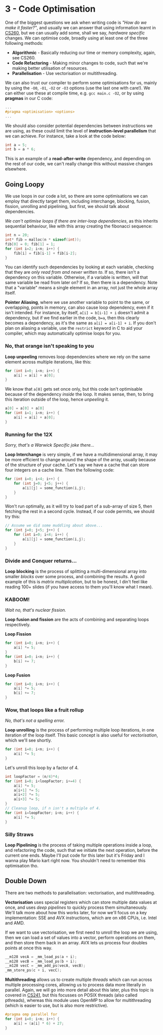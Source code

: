 # 3 - Code Optimisation

One of the biggest questions we ask when writing code is *"How do we make it faster?"*, and usually we can answer that using information learnt in [CS260](/cs260/), but we can usually add some, shall we say, *hardware specific* changes. We can optimise code, broadly using at least one of the three following methods:

- **Algorithmic** - Basically reducing our time or memory complexity, again, see CS260.
- **Code Refactoring** - Making minor changes to code, such that we're making better utilisation of resources.
- **Parallelisation** - Use vectorisation or multithreading.

We can also trust our compiler to perform some optimisations for us, mainly by using the `-O0`, `-O1`, `-O2` or `-O3` options (use the last one with care!). We can either use these at compile time, e.g. `gcc main.c -O2`, or by using **pragmas** in our C code:

```c
...
#pragma <optimisation> <options>
...
```

We should also consider potential dependencies between instructions we are using, as these could limit the level of **instruction-level parallelism** that we can achieve. For instance, take a look at the code below:

```c
int a = 5;
int b = a * 6;
```

This is an example of a **read-after-write** dependency, and depending on the rest of our code, we can't really change this without massive changes elsewhere.

## Going Loopy

We use loops in our code a lot, so there are some optimisations we can employ that directly target them, including interchange, blocking, fusion, fission, unrolling and pipelining, but first, we should talk about dependencies.

*We can't optimise loops if there are inter-loop dependencies*, as this inherits sequential behaviour, like with this array creating the fibonacci sequence:

```c
int n = 20;
int* fib = malloc(n * sizeof(int));
fib[0] = 0; fib[1] = 1;
for (int i=2; i<n; i++) {
    fib[i] = fib[i-1] + fib[i-2];
}
```

You can identify such dependencies by looking at each variable, checking that they are *only read from and never written to*. If so, there isn't a dependency on this variable. Otherwise, if a variable is written, will that same variable be read from later on? If so, then there is a dependency. Note that a "variable" means a single element in an array, not just the whole array itself.

**Pointer Aliasing**, where we use another variable to point to the same, or overlapping, points in memory, can also cause loop dependency, even if it isn't intended. For instance, by itself, `a[i] = b[i-1] + i` doesn't admit a dependency, but if we find earlier in the code, `b=a`, then this clearly becomes a dependency, as it's the same as `a[i] = a[i-1] + i`. If you don't plan on aliasing a variable, use the `restrict` keyword in C to aid your compiler, which may automatically optimise loops for you.

### No, that orange isn't speaking to you

**Loop unpeeling** removes loop dependencies where we rely on the same element across multiple iterations, like this:

```c
for (int i=0; i<n; i++) {
    a[i] = a[i] + a[0];
}
```

We know that `a[0]` gets set once only, but this code isn't optimisable because of the dependency *inside* the loop. It makes sense, then, to bring this iteration outside of the loop, hence *unpeeling* it.

```c
a[0] = a[0] + a[0]
for (int i=1; i<n; i++) {
    a[i] = a[i] + a[0];
}
```

### Running for the 12X

*Sorry, that's a Warwick Specific joke there...*

**Loop Interchange** is very simple, if we have a multidimensional array, it may be more efficient to change around the shape of the array, usually because of the structure of your cache. Let's say we have a cache that can store four integers on a cache line. Then the following code:

```c
for (int i=0; i<4; i++) {
    for (int j=0; j<5; j++) {
        a[i][j] = some_function(i,j);
    }
}
```

Won't run optimally, as it will try to load part of a sub-array of size 5, then fetching the rest in a second cycle. Instead, if our code permits, we should try this:

```c
// Assume we did some muddling about above...
for (int j=0; j<5; j++) {
    for (int i=0; i<4; i++) {
        a[i][j] = some_function(i,j);
    }
}
```

### Divide and Conquer returns...

**Loop blocking** is the process of splitting a multi-dimensional array into smaller *blocks* over some process, and combining the results. A good example of this is *matrix multiplication*, but to be honest, I din't feel like reading 100+ slides (if you have access to them you'll know what I mean).

### KABOOM!

*Wait no, that's nuclear fission.*

**Loop fusion and fission** are the acts of combining and separating loops respectively.


**Loop Fission**

```c
for (int i=0; i<n; i++) {
    a[i] *= 5;
}
for (int i=0; i<n; i++) {
    b[i] += 7;
}
```

**Loop Fusion**

```c
for (int i=0; i<n; i++) {
    a[i] *= 5;
    b[i] += 7;
}
```

### Wow, that loops like a fruit rollup

*No, that's not a spelling error.*

**Loop unrolling** is the process of performing multiple loop iterations, in one iteration of the loop itself. This basic concept is also useful for *vectorisation*, which we'll see shortly.

```c
for (int i=0; i<n; i++) {
    a[i] *= 5;
}
```

Let's unroll this loop by a factor of 4.

```c
int loopFactor = (n/4)*4;
for (int i=0; i<loopFactor; i+=4) {
    a[i] *= 5;
    a[i+1] *= 5;
    a[i+2] *= 5;
    a[i+3] *= 5;
}
// Cleanup loop, if n isn't a multiple of 4.
for (int i=loopFactor; i<n; i++) {
    a[i] *= 5;
}
```

### Silly Straws

**Loop Pipelining** is the process of taking multiple operations inside a loop, and refactoring the code, such that we initiate the next operation, before the current one ends. Maybe I'll put code for this later but it's Friday and I wanna play Mario kart right now. You shouldn't need to remember this optimisation tho.

## Double Down

There are two methods to parallelisation: vectorisation, and multithreading.

**Vectorisation** uses special registers which can store multiple data values at once, and uses *deep pipelines* to quickly process them simultaneously. We'll talk more about how this works later, for now we'll focus on a key implementation: SSE and AVX instructions, which are on x86 CPUs, i.e. Intel and AMD.

If we want to use vectorisation, we first need to unroll the loop we are using, then we can load a set of values into a vector, perform operations on them, and then store them back in an array. AVX lets us process four doubles points at once this way.

```c
__m128 vecA = _mm_load_ps(a + i);
__m128 vecB = _mm_load_ps(b + i);
__m128 vecC = _mm_add_ps(vecA, vecB);
_mm_store_ps(c + i, vecC);
```

**Multithreading** allows us to create multiple *threads* which can run across multiple processing cores, allowing us to process data more literally in parallel. Again, we will go into more detail about this later, plus this topic is covered in [CS241](/cs241/os3-threads.md), but this focusses on POSIX threads (also called pthreads), whereas this module uses OpenMP to allow for multithreading (which is easier to use, but is also more restrictive).

```c
#pragma omp parallel for
for (int i=0; i<n; i++) {
    a[i] = (a[i] * 6) + 27;
}
```